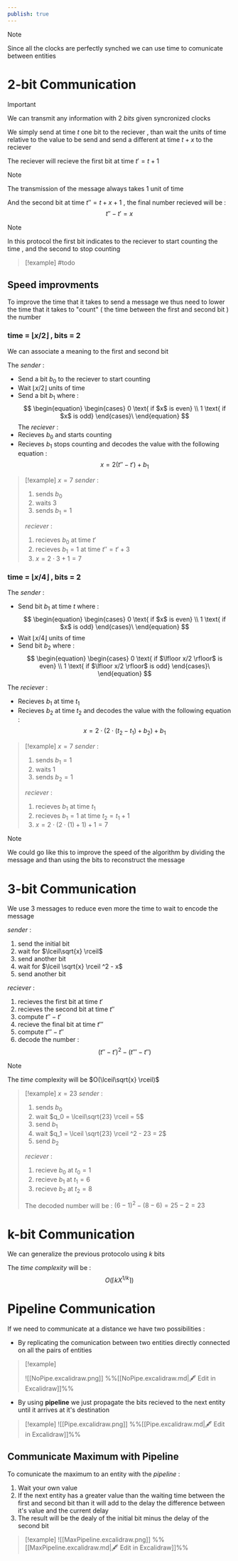 ```yaml
---
publish: true
---
```

>[!note] 
>Since all the clocks are perfectly synched we can use time to comunicate between entities

# 2-bit Communication

>[!important] 
>We can transmit any information with $2$ *bits* given syncronized clocks

We simply send at time $t$ one bit to the reciever , than wait the units of time relative to the value to be send and send a different at time $t+x$ to the reciever 

The reciever will recieve the first bit at time $t' = t+1$ 
>[!note] 
>The transmission of the message always takes $1$ unit of time 

And the second bit at time $t'' = t+x+1$ , the final number recieved will be : 
$$t''-t' = x$$
>[!note] 
>In this protocol the first bit indicates to the reciever to start counting the time , and the second to stop counting

>[!example]
>#todo
>

## Speed improvments 

To improve the time that it takes to send a message we thus need to lower the time that it takes to "count" ( the time between the first and second bit ) the number

### time = $\lfloor x/2 \rfloor$ , bits = 2

We can associate a meaning to the first and second bit 

The *sender* :
+ Send a bit $b_0$ to the reciever to start counting
+ Wait $\lfloor x/2 \rfloor$ units of time 
+ Send a bit $b_1$ where :
$$
\begin{equation}
    \begin{cases}
      0 \text{ if $x$ is even} \\
      1 \text{ if $x$ is odd}
    \end{cases}\
\end{equation}
$$
The *reciever* :
+ Recieves $b_0$ and starts counting
+ Recieves $b_1$ stops counting and decodes the value with the following equation : $$x = 2 (t'' - t')+b_1$$
>[!example] 
>$x = 7$ 
>*sender* :
>1. sends $b_0$
>2. waits $3$
>3. sends $b_1 = 1$ 
>
>*reciever* :
>
>
>1. recieves $b_0$ at time $t'$
>2. recieves $b_1=1$ at time $t'' = t'+3$
>3. $x=2\cdot 3 +1 = 7$

### time = $\lfloor x/4 \rfloor$ , bits = 2

The *sender* : 
+ Send bit $b_1$ at time $t$ where :
$$
\begin{equation}
    \begin{cases}
      0 \text{ if $x$ is even} \\
      1 \text{ if $x$ is odd}
    \end{cases}\
\end{equation}
$$
+ Wait $\lfloor x/4 \rfloor$ units of time 
+ Send bit $b_2$ where :
$$
\begin{equation}
    \begin{cases}
      0 \text{ if $\lfloor x/2 \rfloor$ is even} \\
      1 \text{ if $\lfloor x/2 \rfloor$ is odd}
    \end{cases}\
\end{equation}
$$

The *reciever* :
+ Recieves $b_1$ at time $t_1$
+ Recieves $b_2$ at time $t_2$ and decodes the value with the following equation : $$x = 2 \cdot(2\cdot (t_2 - t_1) + b_2) + b_1$$
>[!example] 
>$x = 7$ 
>*sender* :
>1. sends $b_1=1$
>2. waits $1$
>3. sends $b_2 = 1$ 
>
>*reciever* :
>
>
>1. recieves $b_1$ at time $t_1$
>2. recieves $b_1=1$ at time $t_2 = t_1+1$
>3. $x=2\cdot (2\cdot (1) +1)+1 = 7$

>[!note] 
>We could go like this to improve the speed of the algorithm by dividing the message and than using the bits to reconstruct the message

# 3-bit Communication

We use 3 messages to reduce even more the time to wait to encode the message 

*sender* : 
1. send the initial bit
2. wait for $\lceil\sqrt{x} \rceil$ 
3. send another bit
4. wait for $\lceil \sqrt{x} \rceil ^2 - x$ 
5. send another bit

*reciever* : 
1. recieves the first bit at time $t'$
2. recieves the second bit at time $t''$ 
3. compute $t''-t'$
4. recieve the final bit at time $t'''$
5. compute $t'''-t''$ 
6. decode the number : $$(t'' -t')^2-(t'''-t'')$$
>[!note] 
>The *time* complexity will be $O(\lceil\sqrt{x} \rceil)$

>[!example] 
>$x=23$
>*sender* : 
>1. sends $b_0$
>2. wait $q_0 = \lceil\sqrt{23} \rceil = 5$
>3. send $b_1$
>4. wait $q_1 = \lceil \sqrt{23} \rceil ^2 - 23 = 2$
>5. send $b_2$ 
>
>*reciever* : 
>
>
>1. recieve $b_0$ at $t_0 = 1$
>2. recieve $b_1$ at $t_1 = 6$
>3. recieve $b_2$ at $t_2 = 8$
>
>The decoded number will be : $(6-1)^2 - (8-6) = 25 -2 = 23$

# k-bit Communication

We can generalize the previous protocolo using $k$ bits 

The *time complexity* will be : $$O(\lceil k X^{1/k}\rceil)$$
# Pipeline Communication

If we need to communicate at a distance we have two possibilities : 
+ By replicating the comunication between two entities directly connected on all the pairs of entities 
>[!example] 
>
>![[NoPipe.excalidraw.png]]
>%%[[NoPipe.excalidraw.md|🖋 Edit in Excalidraw]]%%
+ By using **pipeline** we just propagate the bits recieved to the next entity until it arrives at it's destination 

>[!example] 
>![[Pipe.excalidraw.png]]
>%%[[Pipe.excalidraw.md|🖋 Edit in Excalidraw]]%%

## Communicate Maximum with Pipeline

To comunicate the maximum to an entity with the *pipeline* :
1. Wait your own value 
2. If the next entity has a greater value than the waiting time between the first and second bit than it will add to the delay the difference between it's value and the current delay 
3. The result will be the dealy of the initial bit minus the delay of the second bit 

>[!example] 
>![[MaxPipeline.excalidraw.png]]
>%%[[MaxPipeline.excalidraw.md|🖋 Edit in Excalidraw]]%%

